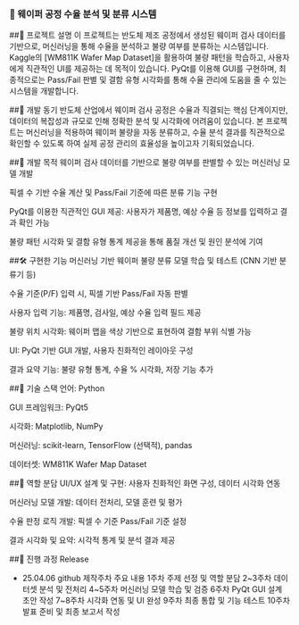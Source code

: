 ### 🧪 웨이퍼 공정 수율 분석 및 분류 시스템
##📌 프로젝트 설명
이 프로젝트는 반도체 제조 공정에서 생성된 웨이퍼 검사 데이터를 기반으로, 머신러닝을 통해 수율을 분석하고 불량 여부를 분류하는 시스템입니다. Kaggle의 [WM811K Wafer Map Dataset]을 활용하여 불량 패턴을 학습하고, 사용자에게 직관적인 UI를 제공하는 데 목적이 있습니다. PyQt를 이용해 GUI를 구현하며, 최종적으로는 Pass/Fail 판별 및 결함 유형 시각화를 통해 수율 관리에 도움을 줄 수 있는 시스템을 개발합니다.

##🚀 개발 동기
반도체 산업에서 웨이퍼 검사 공정은 수율과 직결되는 핵심 단계이지만, 데이터의 복잡성과 규모로 인해 정확한 분석 및 시각화에 어려움이 있습니다. 본 프로젝트는 머신러닝을 적용하여 웨이퍼 불량을 자동 분류하고, 수율 분석 결과를 직관적으로 확인할 수 있도록 하여 실제 공정 관리의 효율성을 높이고자 기획되었습니다.

##🎯 개발 목적
웨이퍼 검사 데이터를 기반으로 불량 여부를 판별할 수 있는 머신러닝 모델 개발

픽셀 수 기반 수율 계산 및 Pass/Fail 기준에 따른 분류 기능 구현

PyQt를 이용한 직관적인 GUI 제공: 사용자가 제품명, 예상 수율 등 정보를 입력하고 결과 확인 가능

불량 패턴 시각화 및 결함 유형 통계 제공을 통해 품질 개선 및 원인 분석에 기여

##🛠️ 구현한 기능
머신러닝 기반 웨이퍼 불량 분류 모델 학습 및 테스트 (CNN 기반 분류기 등)

수율 기준(P/F) 입력 시, 픽셀 기반 Pass/Fail 자동 판별

사용자 입력 기능: 제품명, 검사일, 예상 수율 입력 필드 제공

불량 위치 시각화: 웨이퍼 맵을 색상 기반으로 표현하여 결함 부위 식별 가능

UI: PyQt 기반 GUI 개발, 사용자 친화적인 레이아웃 구성

결과 요약 기능: 불량 유형 통계, 수율 % 시각화, 저장 기능 추가

##🧩 기술 스택
언어: Python

GUI 프레임워크: PyQt5

시각화: Matplotlib, NumPy

머신러닝: scikit-learn, TensorFlow (선택적), pandas

데이터셋: WM811K Wafer Map Dataset

##👤 역할 분담
UI/UX 설계 및 구현: 사용자 친화적인 화면 구성, 데이터 시각화 연동

머신러닝 모델 개발: 데이터 전처리, 모델 훈련 및 평가

수율 판정 로직 개발: 픽셀 수 기준 Pass/Fail 기준 설정

결과 시각화 및 요약: 시각적 통계 및 분석 결과 제공

##📆 진행 과정
Release
- 25.04.06 github 제작주차	주요 내용
1주차	주제 선정 및 역할 분담
2~3주차	데이터셋 분석 및 전처리
4~5주차	머신러닝 모델 학습 및 검증
6주차	PyQt GUI 설계 초안 작성
7~8주차	시각화 연동 및 UI 완성
9주차	최종 통합 및 기능 테스트
10주차	발표 준비 및 최종 보고서 작성
